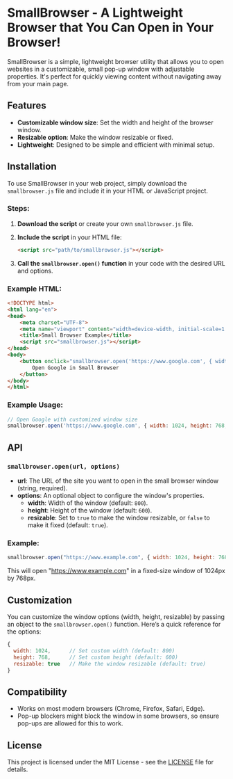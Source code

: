 # SmallBrowser - A Lightweight Browser that You Can Open in Your Browser!

SmallBrowser is a simple, lightweight browser utility that allows you to open websites in a customizable, small pop-up window with adjustable properties. It's perfect for quickly viewing content without navigating away from your main page.

## Features

- **Customizable window size**: Set the width and height of the browser window.
- **Resizable option**: Make the window resizable or fixed.
- **Lightweight**: Designed to be simple and efficient with minimal setup.

## Installation

To use SmallBrowser in your web project, simply download the `smallbrowser.js` file and include it in your HTML or JavaScript project.

### Steps:

1. **Download the script** or create your own `smallbrowser.js` file.
2. **Include the script** in your HTML file:
   
   ```html
   <script src="path/to/smallbrowser.js"></script>
   ```

3. **Call the `smallbrowser.open()` function** in your code with the desired URL and options.

### Example HTML:

```html
<!DOCTYPE html>
<html lang="en">
<head>
    <meta charset="UTF-8">
    <meta name="viewport" content="width=device-width, initial-scale=1.0">
    <title>Small Browser Example</title>
    <script src="smallbrowser.js"></script>
</head>
<body>
    <button onclick="smallbrowser.open('https://www.google.com', { width: 1024, height: 768 })">
        Open Google in Small Browser
    </button>
</body>
</html>
```

### Example Usage:

```javascript
// Open Google with customized window size
smallbrowser.open('https://www.google.com', { width: 1024, height: 768, resizable: true });
```

## API

### `smallbrowser.open(url, options)`

- **url**: The URL of the site you want to open in the small browser window (string, required).
- **options**: An optional object to configure the window's properties.
  - **width**: Width of the window (default: `800`).
  - **height**: Height of the window (default: `600`).
  - **resizable**: Set to `true` to make the window resizable, or `false` to make it fixed (default: `true`).

### Example:

```javascript
smallbrowser.open("https://www.example.com", { width: 1024, height: 768, resizable: false });
```

This will open "https://www.example.com" in a fixed-size window of 1024px by 768px.

## Customization

You can customize the window options (width, height, resizable) by passing an object to the `smallbrowser.open()` function. Here’s a quick reference for the options:

```javascript
{
  width: 1024,      // Set custom width (default: 800)
  height: 768,      // Set custom height (default: 600)
  resizable: true   // Make the window resizable (default: true)
}
```

## Compatibility

- Works on most modern browsers (Chrome, Firefox, Safari, Edge).
- Pop-up blockers might block the window in some browsers, so ensure pop-ups are allowed for this to work.

## License

This project is licensed under the MIT License - see the [LICENSE](LICENSE) file for details.
